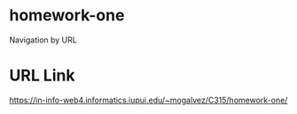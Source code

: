 # homework-one

Navigation by URL

# URL Link

https://in-info-web4.informatics.iupui.edu/~mogalvez/C315/homework-one/
